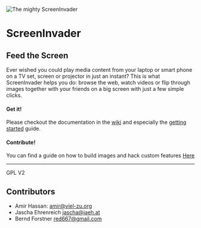 ![The mighty ScreenInvader](http://metalab.github.com/ScreenInvader/images/logo.png)

# ScreenInvader
## Feed the Screen

Ever wished you could play media content from your laptop or smart phone on a TV set, screen or projector in just an instant? 
This is what ScreenInvader helps you do: browse the web, watch videos or flip through images together with your friends on a big screen with just a few simple clicks.     	

#### Get it! #####

Please checkout the documentation in the [wiki](ttps://github.com/Metalab/ScreenInvader/wiki/)    and especially the [getting started](https://github.com/Metalab/ScreenInvader/wiki/Getting-Started) guide.

#### Contribute! #####

You can find a guide on how to build images and hack custom features [Here](https://github.com/Metalab/ScreenInvader/wiki/Hacking)

-------

GPL V2


Contributors
-----------

* Amir Hassan: <amir@viel-zu.org>
* Jascha Ehrenreich <jascha@jaeh.at>
* Bernd Forstner <red667@gmail.com>
